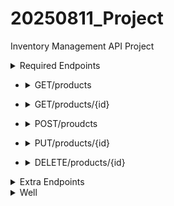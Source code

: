 # 20250811_Project
Inventory Management API Project

<!-- Begining of Required Endpoints -->
<details>
<summary>Required Endpoints</summary>
  
  + <details>
      <summary>GET/warehouses</summary>
      &emsp;Objective: See every warehouses' inventory<br>
      &emsp;Input(s): n/a<br>
      &emsp;Output(s): Returns all warehouses' inventory <br>
      &emsp;Table(s): warehouse_inventory
    </details>
  
  + <details>
    <summary>GET/warehouses/{id}</summary>
    &emsp;Objective: See every a warehouse's inventory<br>
    &emsp;Input(s): parameter -> location <br>
    &emsp;&emsp;&emsp;&emsp;&emsp;warehouse id -> url parameter <br>
    &emsp;Output(s): Returns all inventory from a warehouse <br>
    &emsp;Table(s): warehouse_inventory
  </details>
  
  + <details>
    <summary>GET/products</summary>
    &emsp;Objective: See all available products<br>
    &emsp;Input(s): n/a <br>
    &emsp;Output(s): Returns all products<br>
    &emsp;Table(s): product
  </details>
  
  + <details>
    <summary>GET/products/{id}</summary>
    &emsp;Objective: See information on a particular product <br>
    &emsp;Input(s): parameter -> location <br>
    &emsp;&emsp;&emsp;&emsp;&emsp;product id -> url parameter <br>
    &emsp;Output(s): Returns a product record <br>
    &emsp;Table(s): product
  </details>
  
  + <details>
    <summary>POST/proudcts</summary>
    &emsp;Objective: Create a new product record and insert into product table<br>
    &emsp;Input(s): parameter -> location <br>
    &emsp;&emsp;&emsp;&emsp;&emsp;product id -> response body <br>
    &emsp;&emsp;&emsp;&emsp;&emsp;product name -> response body <br>
    &emsp;&emsp;&emsp;&emsp;&emsp;price -> response body <br>
    &emsp;Output(s): n/a <br>
    &emsp;Table(s): product
  </details>
  
  + <details>
    <summary>PUT/products/{id}</summary>
    &emsp;Objective: Update a product record<br>
    &emsp;Input(s): parameter -> location <br>
    &emsp;&emsp;&emsp;&emsp;&emsp;product id -> url parameter <br>
    &emsp;&emsp;&emsp;&emsp;&emsp;(optional) product id -> response body <br>
    &emsp;&emsp;&emsp;&emsp;&emsp;product name -> response body <br>
    &emsp;&emsp;&emsp;&emsp;&emsp;price -> response body <br>
    &emsp;Output(s): n/a<br>
    &emsp;Table(s): product
  </details>
  
  + <details>
    <summary>DELETE/products/{id}</summary>
    &emsp;Objective: Delete a product record<br>
    &emsp;Input(s): parameter -> location <br>
    &emsp;&emsp;&emsp;&emsp;&emsp;product id -> url parameter <br>
    &emsp;Output(s): n/a <br>
    &emsp;Table(s): product
  </details>

</details>
<!-- End of Required Endpoints -->

<details>
<summary>Extra Endpoints</summary>
<br>
This is how you dropdown.
</details>

<details>
<summary>Well</summary>

<details>
<summary>Try this</summary>

 <details>
 <summary>The other one</summary>

   <details>
   <summary>Ok, try this</summary>
   You got me 😂
   </details>
 </details>
</details>
</details>
